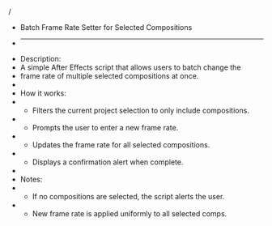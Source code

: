 /
 * Batch Frame Rate Setter for Selected Compositions
 * --------------------------------------------------
 * Description:
 * A simple After Effects script that allows users to batch change the 
 * frame rate of multiple selected compositions at once.
 *
 * How it works:
 * - Filters the current project selection to only include compositions.
 * - Prompts the user to enter a new frame rate.
 * - Updates the frame rate for all selected compositions.
 * - Displays a confirmation alert when complete.
 *
 * Notes:
 * - If no compositions are selected, the script alerts the user.
 * - New frame rate is applied uniformly to all selected comps.




